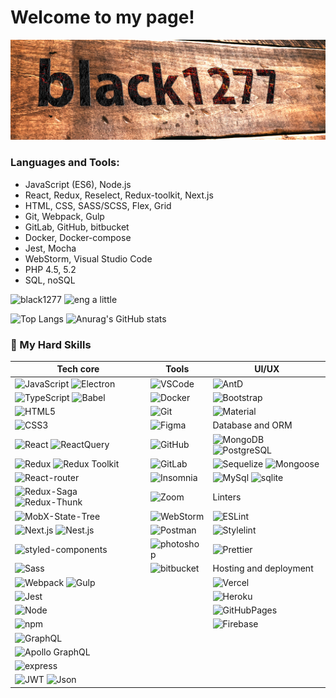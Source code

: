 # Welcome to my page!
![Banner](https://github.com/black1277/black1277/blob/main/logo.jpg?raw=true)

### Languages and Tools:

 - JavaScript (ES6), Node.js
 - React, Redux, Reselect, Redux-toolkit, Next.js
 - HTML, CSS, SASS/SCSS, Flex, Grid
 - Git, Webpack, Gulp
 - GitLab, GitHub, bitbucket
 - Docker, Docker-compose
 - Jest, Mocha
 - WebStorm, Visual Studio Code
 - PHP 4.5, 5.2
 - SQL, noSQL


![black1277](https://img.shields.io/badge/developer-black1277-success)
![eng](https://img.shields.io/badge/English-000000?style=flat&logo=SquareEnix&logoColor=white) a little

![Top Langs](https://github-readme-stats.vercel.app/api/top-langs/?username=black1277&layout=compact)   ![Anurag's GitHub stats](https://github-readme-stats.vercel.app/api?username=black1277&show_icons=true&theme=radical)

### 🚀 My Hard Skills
| Tech core | Tools | UI/UX |
|---|---|---|
![JavaScript](<https://img.shields.io/badge/-JavaScript-f5da55?style=flat&logo=javascript&logoColor=black>) ![Electron](https://img.shields.io/badge/-Electron-47848F?style=flat&logo=electron&logoColor=black) | ![VSCode](https://img.shields.io/badge/-VSCode-white?style=flat&logo=visualstudiocode&logoColor=1572B6) | ![AntD](https://img.shields.io/badge/-AntD-white?style=flat&logo=antdesign&logoColor=0170fe)
![TypeScript](https://img.shields.io/badge/-TypeScript-white?style=flat&logo=typescript) ![Babel](https://img.shields.io/badge/-Babel-F9DC3E?style=flat&logo=babel&logoColor=black) | ![Docker](https://img.shields.io/badge/-Docker-black?style=flat&logo=docker) | ![Bootstrap](https://img.shields.io/badge/Bootstrap-563D7C?style=flat&logo=bootstrap&logoColor=white)
![HTML5](https://img.shields.io/badge/-HTML5-E34F26?style=flat&logo=html5&logoColor=white) | ![Git](https://img.shields.io/badge/-Git-white?style=flat&logo=git) | ![Material](https://img.shields.io/badge/Material--UI-0081CB?style=flatge&logo=mui&logoColor=white)
![CSS3](https://img.shields.io/badge/-CSS3-1572B6?style=flat&logo=css3) | ![Figma](https://img.shields.io/badge/-Figma-black?style=flat&logo=figma) | Database and ORM
![React](https://img.shields.io/badge/-React-black?style=flat&logo=react) ![ReactQuery](https://img.shields.io/badge/-ReactQuery-003356?style=flat&logo=reactquery) | ![GitHub](https://img.shields.io/badge/-GitHub-181717?style=flat&logo=github) | ![MongoDB](https://img.shields.io/badge/-MongoDB-white?style=flat&logo=mongodb) ![PostgreSQL](https://img.shields.io/badge/-PostgreSQL-4169E1?style=flat&logo=PostgreSQL&logoColor=ffffff)
![Redux](https://img.shields.io/badge/-Redux-764abc?style=flat&logo=redux) ![Redux Toolkit](https://img.shields.io/badge/-Redux%20Toolkit-003356?style=flat&logo=redux) | ![GitLab](https://img.shields.io/badge/-GitLab-FCA121?style=flat&logo=gitlab) | ![Sequelize](https://img.shields.io/badge/Sequelize-52B0E7?style=flat&logo=Sequelize&logoColor=white) ![Mongoose](https://img.shields.io/badge/Mongoose-52B0E7?style=flat&logo=mongodb&logoColor=white)
![React-router](https://img.shields.io/badge/React_Router-CA4245?style=flat&logo=react-router&logoColor=white) | ![Insomnia](https://img.shields.io/badge/Insomnia-4000BF?style=flat&logo=Insomnia&logoColor=white) | ![MySql](https://img.shields.io/badge/-MySQL-4479a1?style=flat&logo=mysql&logoColor=black) ![sqlite](https://img.shields.io/badge/-SQLite-003b57?style=flat&logo=sqlite&logoColor=black)
![Redux-Saga](https://img.shields.io/badge/-redux--saga-white?style=flat&logo=redux-saga&logoColor=grey) ![Redux-Thunk](https://img.shields.io/badge/-Redux%20Thunk-56328F?style=flat&logo=redux&logoColor=black) | ![Zoom](https://img.shields.io/badge/Zoom-2D8CFF?style=flat&logo=zoom&logoColor=white) | Linters
![MobX-State-Tree](https://img.shields.io/badge/-MobX--State--Tree-grey?style=flat&logo=mobx-state-tree&logoColor=#FF7102) | ![WebStorm](https://img.shields.io/badge/WebStorm-000000?style=flat&logo=WebStorm&logoColor=white) | ![ESLint](https://img.shields.io/badge/-ESLint-white?style=flat&logo=eslint&logoColor=4B32C3)
![Next.js](https://img.shields.io/badge/-Next.js-white?style=flat&logo=nextdotjs&logoColor=black) ![Nest.js](https://img.shields.io/badge/-Nest.js-ed2945?style=flat&logo=nestjs) | ![Postman](https://img.shields.io/badge/-Postman-ff6c37?style=flat&logo=Postman&logoColor=black)  | ![Stylelint](https://img.shields.io/badge/-Stylelint-white?style=flat&logo=stylelint&logoColor=black)
![styled-components](https://img.shields.io/badge/-styled--components-bf4080?style=flat&logo=styledcomponents&logoColor=f5da55) | ![photoshop](https://img.shields.io/badge/-Photoshop-31a8ff?style=flat&logo=adobephotoshop&logoColor=black)  | ![Prettier](https://img.shields.io/badge/-Prettier-black?style=flat&logo=prettier)
![Sass](https://img.shields.io/badge/-Sass-bf4080?style=flat&logo=sass&logoColor=white) |![bitbucket](https://img.shields.io/badge/-bitbucket-0052CC?style=flat&logo=bitbucket&logoColor=black)  | Hosting and deployment
![Webpack](https://img.shields.io/badge/-Webpack-black?style=flat&logo=webpack) ![Gulp](https://img.shields.io/badge/-Gulp-CF4647?style=flat&logo=gulp&logoColor=black) |  | ![Vercel](https://img.shields.io/badge/-Vercel-black?style=flat&logo=vercel)
![Jest](https://img.shields.io/badge/-Jest-white?style=flat&logo=jest&logoColor=e13238) | | ![Heroku](https://img.shields.io/badge/-Heroku-430098?style=flat&logo=heroku)
![Node](https://img.shields.io/badge/-Node-white?style=flat&logo=nodedotjs) | | ![GitHubPages](https://img.shields.io/badge/-GitHub%20Pages-222222?style=flat&logo=github-pages)
![npm](https://img.shields.io/badge/-npm-white?style=flat&logo=npm) | |![Firebase](https://img.shields.io/badge/-firebase-FFCA28?style=flat&logo=firebase&logoColor=red)
![GraphQL](https://img.shields.io/badge/-GraphQL-E10098?style=flat&logo=graphql) |
![Apollo GraphQL](https://img.shields.io/badge/-Apollo%20GraphQL-311C87?style=flat&logo=apollo-graphql) |
![express](https://img.shields.io/badge/-express-white?style=flat&logo=express&logoColor=black) |
![JWT](https://img.shields.io/badge/-JWT-black?style=flat&logo=jsonwebtokens) ![Json](https://img.shields.io/badge/-Json-003356?style=flat&logo=json)|
<!--
**black1277/black1277** is a ✨ _special_ ✨ repository because its `README.md` (this file) appears on your GitHub profile.

Here are some ideas to get you started:
 - 🌱 I’m currently learning GraphQL
- 🔭 I’m currently working on ...
- 🌱 I’m currently learning ...
- 👯 I’m looking to collaborate on ...
- 🤔 I’m looking for help with ...
- 💬 Ask me about ...
- 📫 How to reach me: ...
- 😄 Pronouns: ...
- ⚡ Fun fact: ...
-->
